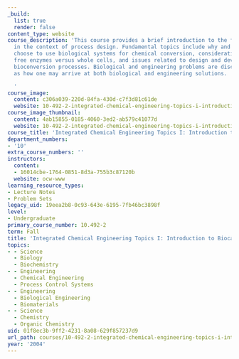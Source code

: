 ```yaml
---
_build:
  list: true
  render: false
content_type: website
course_description: 'This course provides a brief introduction to the field of biocatalysis
  in the context of process design. Fundamental topics include why and when one may
  choose to use biological systems for chemical conversion, considerations for using
  free enzymes versus whole cells, and issues related to design and development of
  bioconversion processes. Biological and engineering problems are discussed as well
  as how one may arrive at both biological and engineering solutions.

  '
course_image:
  content: c306a039-220d-84fa-430d-c7f3d81c61de
  website: 10-492-2-integrated-chemical-engineering-topics-i-introduction-to-biocatalysis-fall-2004
course_image_thumbnail:
  content: 4ab15855-0185-4060-3ed2-ab579c41077d
  website: 10-492-2-integrated-chemical-engineering-topics-i-introduction-to-biocatalysis-fall-2004
course_title: 'Integrated Chemical Engineering Topics I: Introduction to Biocatalysis'
department_numbers:
- '10'
extra_course_numbers: ''
instructors:
  content:
  - 16014cbe-1764-0851-8d3a-755b3c87120b
  website: ocw-www
learning_resource_types:
- Lecture Notes
- Problem Sets
legacy_uid: 19eea2b8-0c93-643e-6195-7fb46bc3898f
level:
- Undergraduate
primary_course_number: 10.492-2
term: Fall
title: 'Integrated Chemical Engineering Topics I: Introduction to Biocatalysis'
topics:
- - Science
  - Biology
  - Biochemistry
- - Engineering
  - Chemical Engineering
  - Process Control Systems
- - Engineering
  - Biological Engineering
  - Biomaterials
- - Science
  - Chemistry
  - Organic Chemistry
uid: 01f8ec3b-9ff2-4231-8a08-629f857237d9
url_path: courses/10-492-2-integrated-chemical-engineering-topics-i-introduction-to-biocatalysis-fall-2004
year: '2004'
---
```

